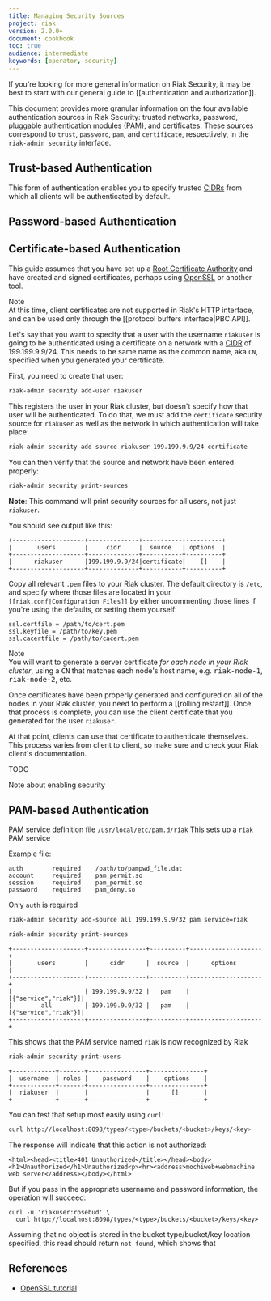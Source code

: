 ```yaml
---
title: Managing Security Sources
project: riak
version: 2.0.0+
document: cookbook
toc: true
audience: intermediate
keywords: [operator, security]
---
```


If you're looking for more general information on Riak Security, it may be best to start with our general guide to [[authentication and authorization]].

This document provides more granular information on the four available authentication sources in Riak Security: trusted networks, password, pluggable authentication modules (PAM), and certificates. These sources correspond to `trust`, `password`, `pam`, and `certificate`, respectively, in the `riak-admin security` interface.

## Trust-based Authentication

This form of authentication enables you to specify trusted [CIDRs](http://en.wikipedia.org/wiki/Classless_Inter-Domain_Routing) from which all clients will be authenticated by default.

## Password-based Authentication

## Certificate-based Authentication

This guide assumes that you have set up a [Root Certificate Authority](http://en.wikipedia.org/wiki/Root_certificate) and have created and signed certificates, perhaps using [OpenSSL](https://www.openssl.org/) or another tool.

<div class="note">
<div class="title">Note</div>
At this time, client certificates are not supported in Riak's HTTP interface, and can be used only through the [[protocol buffers interface|PBC API]].
</div>

Let's say that you want to specify that a user with the username `riakuser` is going to be authenticated using a certificate on a network with a [CIDR](http://en.wikipedia.org/wiki/Classless_Inter-Domain_Routing) of 199.199.9.9/24. This needs to be same name as the common name, aka `CN`, specified when you generated your certificate.

First, you need to create that user:

```bash
riak-admin security add-user riakuser
```

This registers the user in your Riak cluster, but doesn't specify how that user will be authenticated. To do that, we must add the `certificate` security source for `riakuser` as well as the network in which authentication will take place:

```bash
riak-admin security add-source riakuser 199.199.9.9/24 certificate
```

You can then verify that the source and network have been entered properly:

```bash
riak-admin security print-sources
```

**Note**: This command will print security sources for all users, not just `riakuser`.

You should see output like this:

```
+--------------------+--------------+-----------+----------+
|       users        |     cidr     |  source   | options  |
+--------------------+--------------+-----------+----------+
|      riakuser      |199.199.9.9/24|certificate|    []    |
+--------------------+--------------+-----------+----------+
```

Copy all relevant `.pem` files to your Riak cluster. The default directory is `/etc`, and specify where those files are located in your `[[riak.conf|Configuration Files]]` by either uncommenting those lines if you're using the defaults, or setting them yourself:

```riakconf
ssl.certfile = /path/to/cert.pem
ssl.keyfile = /path/to/key.pem
ssl.cacertfile = /path/to/cacert.pem
```

<div class="note">
<div class="title">Note</div>
You will want to generate a server certificate <em>for each node in your Riak cluster</em>, using a <tt>CN</tt> that matches each node's host name, e.g. <tt>riak-node-1</tt>, <tt>riak-node-2</tt>, etc.
</div>

Once certificates have been properly generated and configured on all of the nodes in your Riak cluster, you need to perform a [[rolling restart]]. Once that process is complete, you can use the client certificate that you generated for the user `riakuser`.

At that point, clients can use that certificate to authenticate themselves. This process varies from client to client, so make sure and check your Riak client's documentation.

TODO

Note about enabling security

## PAM-based Authentication

PAM service definition file
`/usr/local/etc/pam.d/riak`
This sets up a `riak` PAM service

Example file:
```
auth        required    /path/to/pampwd_file.dat
account     required    pam_permit.so
session     required    pam_permit.so
password    required    pam_deny.so
```

Only `auth` is required

```bash
riak-admin security add-source all 199.199.9.9/32 pam service=riak
```

```bash
riak-admin security print-sources
```

```
+--------------------+----------------+----------+--------------------+
|       users        |      cidr      |  source  |      options       |
+--------------------+----------------+----------+--------------------+
|                    | 199.199.9.9/32 |   pam    |[{"service","riak"}]|
|        all         | 199.199.9.9/32 |   pam    |[{"service","riak"}]|
+--------------------+----------------+----------+--------------------+
```

This shows that the PAM service named `riak` is now recognized by Riak

```bash
riak-admin security print-users
```

```
+------------+-------+----------------+---------------+
|  username  | roles |    password    |    options    |
+------------+-------+----------------+---------------+
|  riakuser  |       |                |      []       |
+------------+-------+----------------+---------------+
```

You can test that setup most easily using `curl`:

```bash
curl http://localhost:8098/types/<type>/buckets/<bucket>/keys/<key>
```

The response will indicate that this action is not authorized:

```
<html><head><title>401 Unauthorized</title></head><body><h1>Unauthorized</h1>Unauthorized<p><hr><address>mochiweb+webmachine web server</address></body></html>
```

But if you pass in the appropriate username and password information, the operation will succeed:

```curl
curl -u 'riakuser:rosebud' \
  curl http://localhost:8098/types/<type>/buckets/<bucket>/keys/<key>
```

Assuming that no object is stored in the bucket type/bucket/key location specified, this read should return `not found`, which shows that 

## References

- [OpenSSL tutorial](http://pages.cs.wisc.edu/~zmiller/ca-howto/)